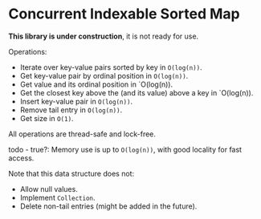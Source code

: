 
Concurrent Indexable Sorted Map
===============================

**This library is under construction**, it is not ready for use.

Operations:

* Iterate over key-value pairs sorted by key in `O(log(n))`.
* Get key-value pair by ordinal position in `O(log(n))`.
* Get value and its ordinal position in `O(log(n)).
* Get the closest key above the (and its value) above a key in `O(log(n)).
* Insert key-value pair in `O(log(n))`.
* Remove tail entry in `O(log(n))`.
* Get size in `O(1)`.

All operations are thread-safe and lock-free.

todo - true?: Memory use is up to `O(log(n))`, with good locality for fast access.

Note that this data structure does not:

* Allow null values.
* Implement `Collection`.
* Delete non-tail entries (might be added in the future).

